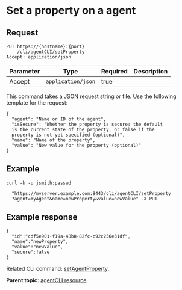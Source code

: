 # Set a property on a agent

## Request

```
PUT https://{hostname}:{port}
    /cli/agentCLI/setProperty
Accept: application/json

```

|Parameter|Type|Required|Description|
|---------|----|--------|-----------|
|Accept|`application/json`|true| |

This command takes a JSON request string or file. Use the following template for the request:

```
{
  "agent": "Name or ID of the agent",
  "isSecure": "Whether the property is secure; the default 
  is the current state of the property, or false if the 
  property is not yet specified (optional)",
  "name": "Name of the property",
  "value": "New value for the property (optional)"
}

```

## Example

```
curl -k -u jsmith:passwd 
   
  "https://myserver.example.com:8443/cli/agentCLI/setProperty
  ?agent=myAgent&name=newProperty&value=newValue" -X PUT
```

## Example response

```
{
  "id":"cdf5e901-f19a-48b8-82fc-c92c256e31df",
  "name":"newProperty",
  "value":"newValue",
  "secure":false
}
```

Related CLI command: [setAgentProperty](udclient_setagentproperty.md).

**Parent topic:** [agentCLI resource](../../com.ibm.udeploy.api.doc/topics/rest_cli_agentcli.md)

